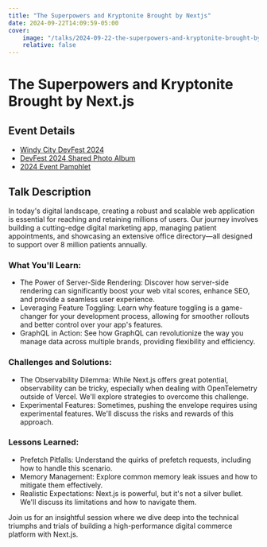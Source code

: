 ```yaml
---
title: "The Superpowers and Kryptonite Brought by Nextjs"
date: 2024-09-22T14:09:59-05:00
cover:
    image: "/talks/2024-09-22-the-superpowers-and-kryptonite-brought-by-nextjs/images/cover.jpg"
    relative: false
---
```



# The Superpowers and Kryptonite Brought by Next.js

## Event Details

- [Windy City DevFest 2024](https://windycity.devfest.io/)
- [DevFest 2024 Shared Photo Album](https://www.google.com/url?q=https://photos.app.goo.gl/TCFRy1WBRvYzMh2VA&sa=D&source=editors&ust=1727036610010457&usg=AOvVaw0MTd5aK4mRVv0314SvwwXK)
- [2024 Event Pamphlet](https://docs.google.com/document/d/1QHh6SxgUIYXkZ6Swj7s-XYKoABc8eYRH8zOlSX-vOg4/pub)

## Talk Description

In today's digital landscape, creating a robust and scalable web application is essential for reaching and retaining millions of users. Our journey involves building a cutting-edge digital marketing app, managing patient appointments, and showcasing an extensive office directory—all designed to support over 8 million patients annually.

### What You'll Learn:

- The Power of Server-Side Rendering: Discover how server-side rendering can significantly boost your web vital scores, enhance SEO, and provide a seamless user experience.
- Leveraging Feature Toggling: Learn why feature toggling is a game-changer for your development process, allowing for smoother rollouts and better control over your app's features.
- GraphQL in Action: See how GraphQL can revolutionize the way you manage data across multiple brands, providing flexibility and efficiency.

### Challenges and Solutions:

- The Observability Dilemma: While Next.js offers great potential, observability can be tricky, especially when dealing with OpenTelemetry outside of Vercel. We'll explore strategies to overcome this challenge.
- Experimental Features: Sometimes, pushing the envelope requires using experimental features. We'll discuss the risks and rewards of this approach.

### Lessons Learned:

- Prefetch Pitfalls: Understand the quirks of prefetch requests, including how to handle this scenario.
- Memory Management: Explore common memory leak issues and how to mitigate them effectively.
- Realistic Expectations: Next.js is powerful, but it's not a silver bullet. We'll discuss its limitations and how to navigate them.

Join us for an insightful session where we dive deep into the technical triumphs and trials of building a high-performance digital commerce platform with Next.js.